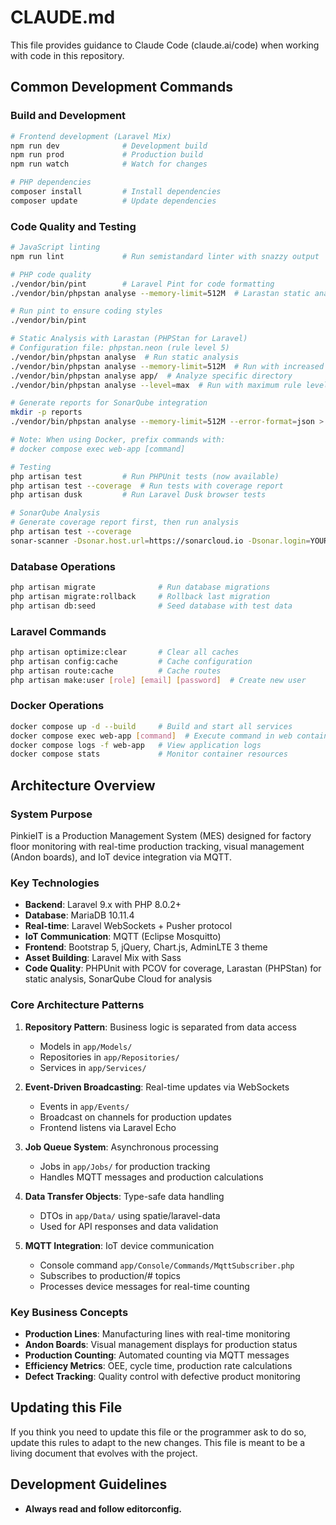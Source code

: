# CLAUDE.md

This file provides guidance to Claude Code (claude.ai/code) when working with code in this repository.

## Common Development Commands

### Build and Development
```bash
# Frontend development (Laravel Mix)
npm run dev              # Development build
npm run prod             # Production build  
npm run watch            # Watch for changes

# PHP dependencies
composer install         # Install dependencies
composer update          # Update dependencies
```

### Code Quality and Testing
```bash
# JavaScript linting
npm run lint             # Run semistandard linter with snazzy output

# PHP code quality
./vendor/bin/pint        # Laravel Pint for code formatting
./vendor/bin/phpstan analyse --memory-limit=512M  # Larastan static analysis

# Run pint to ensure coding styles
./vendor/bin/pint

# Static Analysis with Larastan (PHPStan for Laravel)
# Configuration file: phpstan.neon (rule level 5)
./vendor/bin/phpstan analyse  # Run static analysis
./vendor/bin/phpstan analyse --memory-limit=512M  # Run with increased memory
./vendor/bin/phpstan analyse app/  # Analyze specific directory
./vendor/bin/phpstan analyse --level=max  # Run with maximum rule level

# Generate reports for SonarQube integration
mkdir -p reports
./vendor/bin/phpstan analyse --memory-limit=512M --error-format=json > reports/phpstan.json

# Note: When using Docker, prefix commands with:
# docker compose exec web-app [command]

# Testing
php artisan test         # Run PHPUnit tests (now available)
php artisan test --coverage  # Run tests with coverage report
php artisan dusk         # Run Laravel Dusk browser tests

# SonarQube Analysis
# Generate coverage report first, then run analysis
php artisan test --coverage
sonar-scanner -Dsonar.host.url=https://sonarcloud.io -Dsonar.login=YOUR_TOKEN
```

### Database Operations
```bash
php artisan migrate              # Run database migrations
php artisan migrate:rollback     # Rollback last migration
php artisan db:seed              # Seed database with test data
```

### Laravel Commands
```bash
php artisan optimize:clear       # Clear all caches
php artisan config:cache         # Cache configuration
php artisan route:cache          # Cache routes
php artisan make:user [role] [email] [password]  # Create new user
```

### Docker Operations
```bash
docker compose up -d --build     # Build and start all services
docker compose exec web-app [command]  # Execute command in web container
docker compose logs -f web-app   # View application logs
docker compose stats             # Monitor container resources
```

## Architecture Overview

### System Purpose
PinkieIT is a Production Management System (MES) designed for factory floor monitoring with real-time production tracking, visual management (Andon boards), and IoT device integration via MQTT.

### Key Technologies
- **Backend**: Laravel 9.x with PHP 8.0.2+
- **Database**: MariaDB 10.11.4
- **Real-time**: Laravel WebSockets + Pusher protocol
- **IoT Communication**: MQTT (Eclipse Mosquitto)
- **Frontend**: Bootstrap 5, jQuery, Chart.js, AdminLTE 3 theme
- **Asset Building**: Laravel Mix with Sass
- **Code Quality**: PHPUnit with PCOV for coverage, Larastan (PHPStan) for static analysis, SonarQube Cloud for analysis

### Core Architecture Patterns

1. **Repository Pattern**: Business logic is separated from data access
   - Models in `app/Models/`
   - Repositories in `app/Repositories/`
   - Services in `app/Services/`

2. **Event-Driven Broadcasting**: Real-time updates via WebSockets
   - Events in `app/Events/`
   - Broadcast on channels for production updates
   - Frontend listens via Laravel Echo

3. **Job Queue System**: Asynchronous processing
   - Jobs in `app/Jobs/` for production tracking
   - Handles MQTT messages and production calculations

4. **Data Transfer Objects**: Type-safe data handling
   - DTOs in `app/Data/` using spatie/laravel-data
   - Used for API responses and data validation

5. **MQTT Integration**: IoT device communication
   - Console command `app/Console/Commands/MqttSubscriber.php`
   - Subscribes to production/# topics
   - Processes device messages for real-time counting

### Key Business Concepts
- **Production Lines**: Manufacturing lines with real-time monitoring
- **Andon Boards**: Visual management displays for production status
- **Production Counting**: Automated counting via MQTT messages
- **Efficiency Metrics**: OEE, cycle time, production rate calculations
- **Defect Tracking**: Quality control with defective product monitoring

## Updating this File

If you think you need to update this file or the programmer ask to do so, update this rules to adapt to the new changes. This file is meant to be a living document that evolves with the project.

## Development Guidelines
- **Always read and follow editorconfig.**